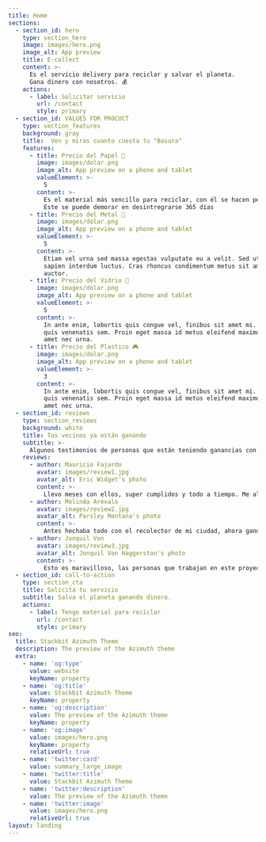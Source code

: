 ```yaml
---
title: Home
sections:
  - section_id: hero
    type: section_hero
    image: images/hero.png
    image_alt: App preview
    title: E-collect
    content: >-
      Es el servicio delivery para reciclar y salvar el planeta.
      Gana dinero con nosotros. 💰
    actions:
      - label: Solicitar servicio
        url: /contact
        style: primary
  - section_id: VALUES FOR PROCUCT
    type: section_features
    background: gray
    title:  Ven y miras cuanto cuesta tu "Basura"
    features:
      - title: Precio del Papel 📰
        image: images/dolar.png
        image_alt: App preview on a phone and tablet
        valueElement: >-
          5
        content: >-
          Es el material más sencillo para reciclar, con él se hacen periodicos, cuadernos, carteles y papel, nuevamente. 
          Este se puede demorar en desintregrarse 365 días
      - title: Precio del Metal 🔧
        image: images/dolar.png
        image_alt: App preview on a phone and tablet
        valueElement: >-
          5
        content: >-
          Etiam vel urna sed massa egestas vulputate eu a velit. Sed ut nisl nec
          sapien interdum luctus. Cras rhoncus condimentum metus sit amet
          auctor.
      - title: Precio del Vidrio 🧪
        image: images/dolar.png
        image_alt: App preview on a phone and tablet
        valueElement: >-
          5
        content: >-
          In ante enim, lobortis quis congue vel, finibus sit amet mi. Aenean
          quis venenatis sem. Proin eget massa id metus eleifend maximus sit
          amet nec urna.
      - title: Precio del Plastico 🎮
        image: images/dolar.png
        image_alt: App preview on a phone and tablet
        valueElement: >-
          3
        content: >-
          In ante enim, lobortis quis congue vel, finibus sit amet mi. Aenean
          quis venenatis sem. Proin eget massa id metus eleifend maximus sit
          amet nec urna.
  - section_id: reviews
    type: section_reviews
    background: white
    title: Tus vecinos ya están ganando
    subtitle: >-
      Algunos testimonios de personas que están teniendo ganancias con nosotros, ayudando al planeta 🌎
    reviews:
      - author: Mauricio Fajardo
        avatar: images/review1.jpg
        avatar_alt: Eric Widget's photo
        content: >-
          Llevo meses con ellos, super cumplidos y todo a tiempo. Me alegra estar salvando el planeta con ellos.
      - author: Melinda Arevalo
        avatar: images/review2.jpg
        avatar_alt: Parsley Montana's photo
        content: >-
          Antes hechaba todo con el recolector de mi ciudad, ahora gano dinero extra con este hermoso proyecto.
      - author: Jonquil Von
        avatar: images/review3.jpg
        avatar_alt: Jonquil Von Haggerston's photo
        content: >-
          Esto es maravilloso, las personas que trabajan en este proyecto son muy profesionales.
  - section_id: call-to-action
    type: section_cta
    title: Solicita tu servicio
    subtitle: Salva el planeta ganando dinero. 
    actions:
      - label: Tengo material para reciclar
        url: /contact
        style: primary
seo:
  title: Stackbit Azimuth Theme
  description: The preview of the Azimuth theme
  extra:
    - name: 'og:type'
      value: website
      keyName: property
    - name: 'og:title'
      value: Stackbit Azimuth Theme
      keyName: property
    - name: 'og:description'
      value: The preview of the Azimuth theme
      keyName: property
    - name: 'og:image'
      value: images/hero.png
      keyName: property
      relativeUrl: true
    - name: 'twitter:card'
      value: summary_large_image
    - name: 'twitter:title'
      value: Stackbit Azimuth Theme
    - name: 'twitter:description'
      value: The preview of the Azimuth theme
    - name: 'twitter:image'
      value: images/hero.png
      relativeUrl: true
layout: landing
---
```

